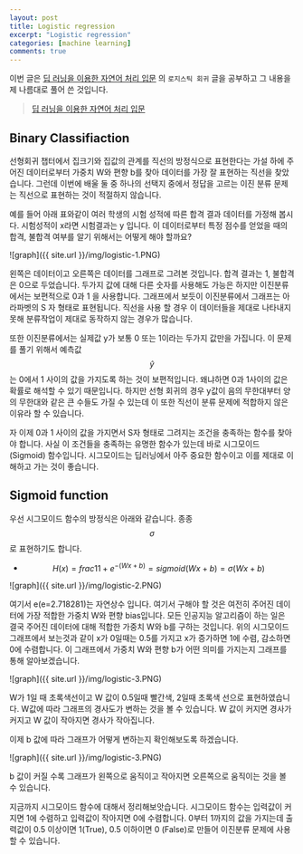 ```yaml
---
layout: post
title: Logistic regression
excerpt: "Logistic regression"
categories: [machine learning]
comments: true
---
```


이번 글은 [딥 러닝을 이용한 자연어 처리 입문](https://wikidocs.net/37406) 의 ``로지스틱 회귀`` 글을 공부하고 그 내용을 제 나름대로 풀어 쓴 것입니다.
> [딥 러닝을 이용한 자연어 처리 입문](https://wikidocs.net/37406)

## Binary Classifiaction

선형회귀 챕터에서 집크기와 집값의 관계를 직선의 방정식으로 표현한다는 가설 하에 주어진 데이터로부터 가중치 W와 편향 b를 찾아 데이터를 가장 잘 표현하는 직선을 찾았습니다. 그런데 이번에 배울 둘 중 하나의 선택지 중에서 정답을 고르는 이진 분류 문제는 직선으로 표현하는 것이 적절하지 않습니다.

예를 들어 아래 표와같이 여러 학생의 시험 성적에 따른 합격 결과 데이터를 가정해 봅시다. 시험성적이 x라면 시험결과는  y 입니다. 이 데이터로부터 특정 점수를 얻었을 때의 합격, 불합격 여부를 알기 위해서는 어떻게 해야 할까요?

![graph]({{ site.url }}/img/logistic-1.PNG)

왼쪽은 데이터이고 오른쪽은 데이터를 그래프로 그려본 것입니다. 합격 결과는 1, 불합격은 0으로 두었습니다. 두가지 값에 대해 다른 숫자를 사용해도 가능은 하지만 이진분류 에서는 보편적으로 0과 1 을 사용합니다. 그래프에서 보듯이 이진분류에서 그래프는 아라파벳의 S 자 형태로 표현됩니다. 직선을 사용 할 경우 이 데이터들을 제대로 나타내지 못해 분류작업이 제대로 동작하지 않는 경우가 많습니다.

또한 이진분류에서는 실제값 y가 보통 0 또는 1이라는 두가지 값만을 가집니다. 이 문제를 풀기 위해서 예측값 $$\hat{y}$$ 는 0에서 1 사이의 값을 가지도록 하는 것이 보편적입니다. 왜냐하면 0과 1사이의 값은 확률로 해석할 수 있기 때문입니다. 하지만 선형 회귀의 경우 y값이 음의 무한대부터 양의 무한대와 같은 큰 수들도 가질 수 있는데 이 또한 직선이 분류 문제에 적합하지 않은 이유라 할 수 있습니다.

자 이제 0과 1 사이의 값을 가지면서 S자 형태로 그려지는 조건을 충족하는 함수를 찾아야 합니다. 사실 이 조건들을 충족하는 유명한 함수가 있는데 바로 시그모이드(Sigmoid) 함수입니다. 시그모이드는 딥러닝에서 아주 중요한 함수이고 이를 제대로 이해하고 가는 것이 좋습니다.

## Sigmoid function

우선 시그모이드 함수의 방정식은 아래와 같습니다. 종종 $$\sigma$$로 표현하기도 합니다.

* $$ H(x) = frac{1}{1+e^{-(Wx+b)}} = sigmoid(Wx+b) = \sigma(Wx+b) $$

![graph]({{ site.url }}/img/logistic-2.PNG)

여기서 e(e=2.718281)는 자연상수 입니다. 여기서 구해야 할 것은 여전히 주어진 데이터에 가장 적합한 가중치 W와 편향 bias입니다. 모든 인공지능 알고리즘이 하는 일은 결국 주어진 데이터에 대해 적합한 가중치 W와 b를 구하는 것입니다. 위의 시그모이드 그래프에서 보는것과 같이 x가 0일때는 0.5를 가지고 x가 증가하면 1에 수렴, 감소하면 0에 수렴합니다. 이 그래프에서 가중치 W와 편향 b가 어떤 의미를 가지는지 그래프를 통해 알아보겠습니다. 

![graph]({{ site.url }}/img/logistic-3.PNG)

W가 1일 때 초록색선이고 W 값이 0.5일때 빨간색, 2일때 초록색 선으로 표현하였습니다. W값에 따라 그래프의 경사도가 변하는 것을 볼 수 있습니다. W 값이 커지면 경사가 커지고 W 값이 작아지면 경사가 작아집니다.

이제  b 값에 따라 그래프가 어떻게 변하는지 확인해보도록 하겠습니다.

![graph]({{ site.url }}/img/logistic-3.PNG)

b 값이 커질 수록 그래프가 왼쪽으로 움직이고 작아지면 오른쪽으로 움직이는 것을 볼 수 있습니다.

지금까지 시그모이드 함수에 대해서 정리해보앗습니다. 시그모이드 함수는 입력값이 커지면 1에 수렴하고 입력값이 작아지면 0에 수렴합니다. 0부터 1까지의 값을 가지는데 출력값이 0.5 이상이면 1(True), 0.5 이하이면 0 (False)로 만들어 이진분류 문제에 사용할 수 있습니다.






